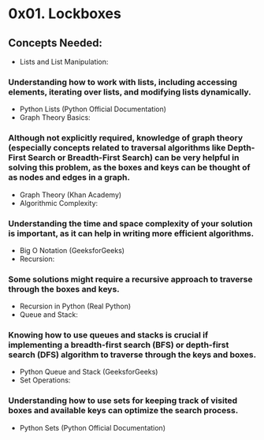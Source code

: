 # 0x01. Lockboxes

## Concepts Needed:
* Lists and List Manipulation:

### Understanding how to work with lists, including accessing elements, iterating over lists, and modifying lists dynamically.
* Python Lists (Python Official Documentation)
* Graph Theory Basics:

### Although not explicitly required, knowledge of graph theory (especially concepts related to traversal algorithms like Depth-First Search or Breadth-First Search) can be very helpful in solving this problem, as the boxes and keys can be thought of as nodes and edges in a graph.
* Graph Theory (Khan Academy)
* Algorithmic Complexity:

### Understanding the time and space complexity of your solution is important, as it can help in writing more efficient algorithms.
* Big O Notation (GeeksforGeeks)
* Recursion:

### Some solutions might require a recursive approach to traverse through the boxes and keys.
* Recursion in Python (Real Python)
* Queue and Stack:

### Knowing how to use queues and stacks is crucial if implementing a breadth-first search (BFS) or depth-first search (DFS) algorithm to traverse through the keys and boxes.
* Python Queue and Stack (GeeksforGeeks)
* Set Operations:

### Understanding how to use sets for keeping track of visited boxes and available keys can optimize the search process.
* Python Sets (Python Official Documentation)
